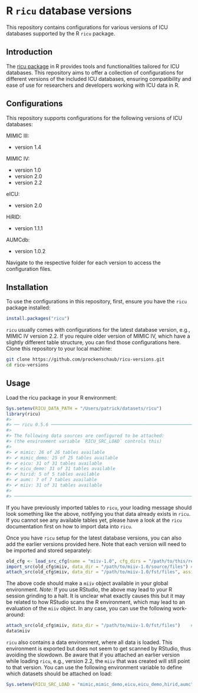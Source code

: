# R `ricu` database versions

This repository contains configurations for various versions of ICU databases supported by the R `ricu` package.

## Introduction
The [ricu package](https://github.com/eth-mds/ricu) in R provides tools and functionalities tailored for ICU databases. This repository aims to offer a collection of configurations for different versions of the included ICU databases, ensuring compatibility and ease of use for researchers and developers working with ICU data in R.

## Configurations
This repository supports configurations for the following versions of ICU databases:

MIMIC III:
- version 1.4
  
MIMIC IV:
- version 1.0
- version 2.0
- version 2.2
  
eICU: 
- version 2.0
  
HiRID: 
- version 1.1.1
  
AUMCdb: 
- version 1.0.2

Navigate to the respective folder for each version to access the configuration files.


## Installation
To use the configurations in this repository, first, ensure you have the `ricu` package installed:

```r
install.packages("ricu")
```

`ricu` usually comes with configurations for the latest database version, e.g., MIMIC IV version 2.2. If you require older version of MIMIC IV, which have a slightly different table structure, you can find those configurations here. Clone this repository to your local machine:

```bash
git clone https://github.com/prockenschaub/ricu-versions.git
cd ricu-versions
```

## Usage

Load the ricu package in your R environment:

``` r
Sys.setenv(RICU_DATA_PATH = "/Users/patrick/datasets/ricu")
library(ricu)
#> 
#> ── ricu 0.5.6 ──────────────────────────────────────────────────────────────────
#> 
#> The following data sources are configured to be attached:
#> (the environment variable `RICU_SRC_LOAD` controls this)
#> 
#> ✔ mimic: 26 of 26 tables available
#> ✔ mimic_demo: 25 of 25 tables available
#> ✔ eicu: 31 of 31 tables available
#> ✔ eicu_demo: 31 of 31 tables available
#> ✔ hirid: 5 of 5 tables available
#> ✔ aumc: 7 of 7 tables available
#> ✔ miiv: 31 of 31 tables available
#> 
#> ────────────────────────────────────────────────────────────────────────────────
```

If you have previously imported tables to `ricu`, your loading message should look something like the above, notifying you that data already exists in `ricu`. If you cannot see any available tables yet, please have a look at the `ricu` documentation first on how to import data into `ricu`.

Once you have `ricu` setup for the latest database versions, you can also add the earlier versions provided here. Note that each version will need to be imported and stored separately:

```r 
old_cfg <- load_src_cfg(name = "miiv-1.0", cfg_dirs = "/path/to/this/repository/miiv/")
import_src(old_cfg$miiv, data_dir = "/path/to/miiv-1.0/source/files") # only required when you first load version 1.0
attach_src(old_cfg$miiv, data_dir = "/path/to/miiv-1.0/fst/files", assign_env = .GlobalEnv)    # by default, same as for import_src 
```

The above code should make a `miiv` object available in your global environment. *Note:* If you use RStudio, the above may lead to your R session grinding to a halt. It is unclear what exactly causes this but it may be related to how RStudio scans the R environment, which may lead to an evaluation of the `miiv` object. In any case, you can use the following work-around: 

```r 
attach_src(old_cfg$miiv, data_dir = "/path/to/miiv-1.0/fst/files")    # no assign env, loading it in the package env
data$miiv
```

`ricu` also contains a data environment, where all data is loaded. This environment is exported but does not seem to get scanned by RStudio, thus avoiding the slowdown. Be aware that if you attached an earlier version while loading `ricu`, e.g., version 2.2, the `miiv` that was created will still point to that version. You can use the following environment variable to define which datasets should be attached on load: 

```r
Sys.setenv(RICU_SRC_LOAD = "mimic,mimic_demo,eicu,eicu_demo,hirid,aumc") # no miiv
```


